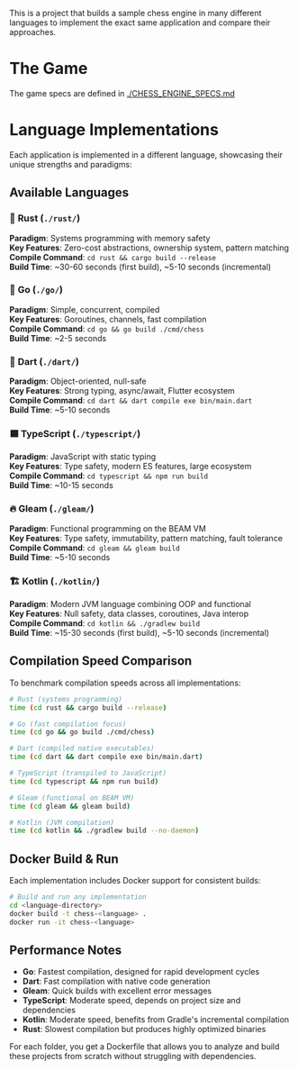 This is a project that builds a sample chess engine in many different languages to implement the exact same application and compare their approaches.

# The Game

The game specs are defined in [./CHESS_ENGINE_SPECS.md](./CHESS_ENGINE_SPECS.md)

# Language Implementations

Each application is implemented in a different language, showcasing their unique strengths and paradigms:

## Available Languages

### 🦀 **Rust** (`./rust/`)
**Paradigm**: Systems programming with memory safety  
**Key Features**: Zero-cost abstractions, ownership system, pattern matching  
**Compile Command**: `cd rust && cargo build --release`  
**Build Time**: ~30-60 seconds (first build), ~5-10 seconds (incremental)

### 🐹 **Go** (`./go/`)  
**Paradigm**: Simple, concurrent, compiled  
**Key Features**: Goroutines, channels, fast compilation  
**Compile Command**: `cd go && go build ./cmd/chess`  
**Build Time**: ~2-5 seconds

### 🎯 **Dart** (`./dart/`)
**Paradigm**: Object-oriented, null-safe  
**Key Features**: Strong typing, async/await, Flutter ecosystem  
**Compile Command**: `cd dart && dart compile exe bin/main.dart`  
**Build Time**: ~5-10 seconds

### 🟦 **TypeScript** (`./typescript/`)
**Paradigm**: JavaScript with static typing  
**Key Features**: Type safety, modern ES features, large ecosystem  
**Compile Command**: `cd typescript && npm run build`  
**Build Time**: ~10-15 seconds

### 🔥 **Gleam** (`./gleam/`)
**Paradigm**: Functional programming on the BEAM VM  
**Key Features**: Type safety, immutability, pattern matching, fault tolerance  
**Compile Command**: `cd gleam && gleam build`  
**Build Time**: ~5-10 seconds

### 🏗️ **Kotlin** (`./kotlin/`)
**Paradigm**: Modern JVM language combining OOP and functional  
**Key Features**: Null safety, data classes, coroutines, Java interop  
**Compile Command**: `cd kotlin && ./gradlew build`  
**Build Time**: ~15-30 seconds (first build), ~5-10 seconds (incremental)

## Compilation Speed Comparison

To benchmark compilation speeds across all implementations:

```bash
# Rust (systems programming)
time (cd rust && cargo build --release)

# Go (fast compilation focus)  
time (cd go && go build ./cmd/chess)

# Dart (compiled native executables)
time (cd dart && dart compile exe bin/main.dart)

# TypeScript (transpiled to JavaScript)
time (cd typescript && npm run build)

# Gleam (functional on BEAM VM)
time (cd gleam && gleam build)

# Kotlin (JVM compilation)
time (cd kotlin && ./gradlew build --no-daemon)
```

## Docker Build & Run

Each implementation includes Docker support for consistent builds:

```bash
# Build and run any implementation
cd <language-directory>
docker build -t chess-<language> .
docker run -it chess-<language>
```

## Performance Notes

- **Go**: Fastest compilation, designed for rapid development cycles
- **Dart**: Fast compilation with native code generation  
- **Gleam**: Quick builds with excellent error messages
- **TypeScript**: Moderate speed, depends on project size and dependencies
- **Kotlin**: Moderate speed, benefits from Gradle's incremental compilation
- **Rust**: Slowest compilation but produces highly optimized binaries

For each folder, you get a Dockerfile that allows you to analyze and build these projects from scratch without struggling with dependencies.